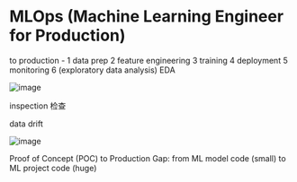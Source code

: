 # MLOps (Machine Learning Engineer for Production)

to production - 1 data prep 2 feature engineering 3 training 4 deployment 5 monitoring 6 (exploratory data analysis) EDA 

![image](https://github.com/engineerkong/Learning_Notes/assets/89781823/d74dc31e-783a-4d19-8c39-3b1660b99d84)


inspection 检查

data drift

![image](https://github.com/engineerkong/Learning_Notes/assets/89781823/b47fce4a-fd6f-47a5-bff9-1919d615e938)

Proof of Concept (POC) to Production Gap: from ML model code (small) to ML project code (huge)

